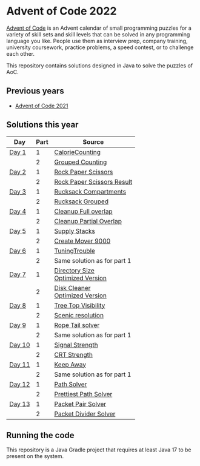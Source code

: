 # Advent of Code 2022

[Advent of Code](https://adventofcode.com/) is an Advent calendar of small programming puzzles for a variety
of skill sets and skill levels that can be solved in any programming language you
like. People use them as interview prep, company training, university coursework,
practice problems, a speed contest, or to challenge each other.

This repository contains solutions designed in Java to solve the puzzles of AoC.

## Previous years

* [Advent of Code 2021](https://github.com/gjong/advent-of-code-2021)

## Solutions this year

| Day                                            | Part | Source                                                                                                                                  |
|------------------------------------------------|------|-----------------------------------------------------------------------------------------------------------------------------------------|
| [Day 1](https://adventofcode.com/2022/day/1)   | 1    | [CalorieCounting](./src/main/java/day1/CalorieCounting.java)                                                                            |
|                                                | 2    | [Grouped Counting](./src/main/java/day1/GroupedCounter.java)                                                                            |
| [Day 2](https://adventofcode.com/2022/day/2)   | 1    | [Rock Paper Scissors](./src/main/java/day2/RockPaperScissors.java)                                                                      |
|                                                | 2    | [Rock Paper Scissors Result](./src/main/java/day2/RockPaperScissorsResult.java)                                                         |
| [Day 3](https://adventofcode.com/2022/day/3)   | 1    | [Rucksack Compartments](./src/main/java/day3/Rucksack.java)                                                                             |
|                                                | 2    | [Rucksack Grouped](./src/main/java/day3/GroupedRucksack.java)                                                                           |
| [Day 4](https://adventofcode.com/2022/day/4)   | 1    | [Cleanup Full overlap](./src/main/java/day4/CleanupCampFullOverlap.java)                                                                |
|                                                | 2    | [Cleanup Partial Overlap](./src/main/java/day4/CleanupCampAnyOverlap.java)                                                              |
| [Day 5](https://adventofcode.com/2022/day/5)   | 1    | [Supply Stacks](./src/main/java/day5/SupplyStacks.java)                                                                                 |
|                                                | 2    | [Create Mover 9000](./src/main/java/day5/CreateMover9000.java)                                                                          |
| [Day 6](https://adventofcode.com/2022/day/6)   | 1    | [TuningTrouble](./src/main/java/day6/TuningTrouble.java)                                                                                |
|                                                | 2    | Same solution as for part 1                                                                                                             |
| [Day 7](https://adventofcode.com/2022/day/7)   | 1    | [Directory Size](./src/main/java/day7/DirectoryListing.java)  <br /> [Optimized Version](./src/main/java/day7/optimized/Day7Part1.java) |
|                                                | 2    | [Disk Cleaner](./src/main/java/day7/DiskCleaner.java) <br /> [Optimized Version](./src/main/java/day7/optimized/Day7Part2.java)         |
| [Day 8](https://adventofcode.com/2022/day/8)   | 1    | [Tree Top Visibility](./src/main/java/day8/TreeTopVisibility.java)                                                                      |
|                                                | 2    | [Scenic resolution](./src/main/java/day8/ScenicSolver.java)                                                                             |
| [Day 9](https://adventofcode.com/2022/day/9)   | 1    | [Rope Tail solver](./src/main/java/day9/RopeSolver.java)                                                                                |
|                                                | 2    | Same solution as for part 1                                                                                                             |
| [Day 10](https://adventofcode.com/2022/day/10) | 1    | [Signal Strength](./src/main/java/day10/SignalStrengthSolver.java)                                                                      |
|                                                | 2    | [CRT Strength](./src/main/java/day10/CrtArtSolver.java)                                                                                 |
| [Day 11](https://adventofcode.com/2022/day/11) | 1    | [Keep Away](./src/main/java/day11/KeepAwaySolver.java)                                                                                  |
|                                                | 2    | Same solution as for part 1                                                                                                             |
| [Day 12](https://adventofcode.com/2022/day/12) | 1    | [Path Solver](./src/main/java/day12/PathSolver.java)                                                                                    |
|                                                | 2    | [Prettiest Path Solver](./src/main/java/day12/PrettiestPathSolver.java)                                                                 |
| [Day 13](https://adventofcode.com/2022/day/13) | 1    | [Packet Pair Solver](./src/main/java/day13/PairSolver.java)                                                                             |
|                                                | 2    | [Packet Divider Solver](./src/main/java/day13/DividerSolver.java)                                                                       |

## Running the code

This repository is a Java Gradle project that requires at least Java 17 to be present on the system.
